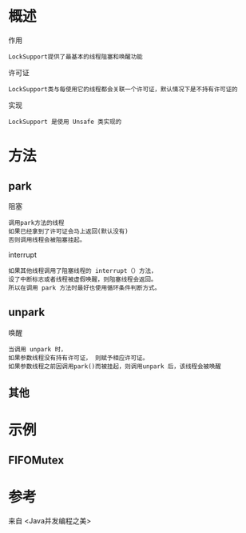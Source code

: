

# 概述

作用

	LockSupport提供了最基本的线程阻塞和唤醒功能

许可证

	LockSupport类与每使用它的线程都会关联一个许可证，默认情况下是不持有许可证的

实现
	
	LockSupport 是使用 Unsafe 类实现的


# 方法

## park

阻塞

	调用park方法的线程
	如果已经拿到了许可证会马上返回(默认没有)
	否则调用线程会被阻塞挂起。

interrupt

	如果其他线程调用了阻塞线程的 interrupt（）方法，
	设了中断标志或者线程被虚假唤醒，则阻塞线程会返回。
	所以在调用 park 方法时最好也使用循环条件判断方式。


## unpark

唤醒

	当调用 unpark 时，
	如果参数线程没有持有许可证， 则赋予相应许可证。
	如果参数线程之前因调用park()而被挂起，则调用unpark 后，该线程会被唤醒 


## 其他


# 示例

## FIFOMutex 
 
 



# 参考

来自 <Java并发编程之美>




